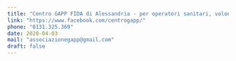 ```yaml
---
title: "Centro GAPP FIDA di Alessandria - per operatori sanitari, volontari, farmacisti, forse dell'ordine e a chi è vicino alle persone in quarantena"
link: "https://www.facebook.com/centrogapp/"
phone: "0131.325.369"
date: 2020-04-03
mail: "associazionegapp@gmail.com"
draft: false
---
```

